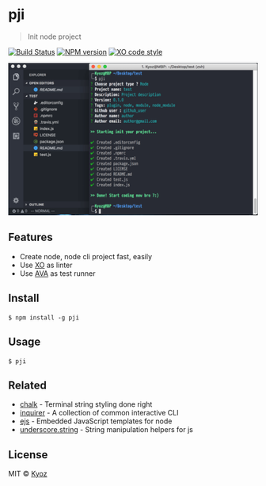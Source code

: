 # pji 

> Init node project

[![Build Status](https://travis-ci.org/banminkyoz/pji.svg?branch=master)](https://travis-ci.org/banminkyoz/pji) [![NPM version](https://badge.fury.io/js/pji.svg)](http://badge.fury.io/js/pji) [![XO code style](https://img.shields.io/badge/code_style-XO-5ed9c7.svg)](https://github.com/xojs/xo)

<p align="center">
  <img src="./demo.png" width="800px">
</p>

## Features

- Create node, node cli project fast, easily
- Use [XO](https://github.com/xojs/xo) as linter
- Use [AVA](https://github.com/avajs/ava) as test runner

## Install

```
$ npm install -g pji
```

## Usage

```
$ pji
```

## Related

- [chalk](https://github.com/chalk/chalk) - Terminal string styling done right
- [inquirer](https://github.com/SBoudrias/Inquirer.js) - A collection of common interactive CLI
- [ejs](https://github.com/tj/ejs) - Embedded JavaScript templates for node
- [underscore.string](https://github.com/epeli/underscore.string) - String manipulation helpers for js

## License

MIT © [Kyoz](mailto:banminkyoz@gmail.com)

